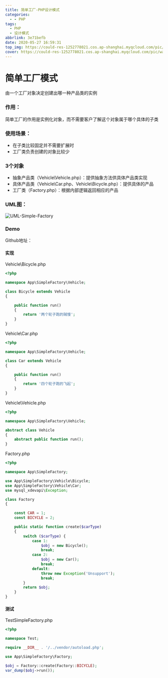 ```yaml
---
title: 简单工厂-PHP设计模式
categories:
  - - PHP
tags:
  - PHP
  - 设计模式
abbrlink: 3e71befb
date: 2020-05-27 16:59:31
top_img: https://could-res-1252778021.cos.ap-shanghai.myqcloud.com/pic/wallpaper/1618218943853.jpg
cover: https://could-res-1252778021.cos.ap-shanghai.myqcloud.com/pic/wallpaper/1618218943853.jpg
---
```






# 简单工厂模式

由一个工厂对象决定创建出哪一种产品类的实例



### 作用：

简单工厂的作用是实例化对象，而不需要客户了解这个对象属于哪个具体的子类



### 使用场景：

- 在子类比较固定并不需要扩展时
- 工厂类负责创建的对象比较少



### 3个对象

- 抽象产品类（Vehicle\Vehicle.php）：提供抽象方法供具体产品类实现
- 具体产品类（Vehicle\Car.php、Vehicle\Bicycle.php）：提供具体的产品
- 工厂类（Factory.php）：根据内部逻辑返回相应的产品



### UML图：

![UML-Simple-Factory](https://could-res-1252778021.cos.ap-shanghai.myqcloud.com/img/UML-Simple-Factory.png)



### Demo

Github地址：

#### 实现

Vehicle\Bicycle.php

```php
<?php

namespace App\SimpleFactory\Vehicle;

class Bicycle extends Vehicle
{

    public function run()
    {
        return '两个轮子跑的贼慢';
    }
}
```

Vehicle\Car.php

```php
<?php

namespace App\SimpleFactory\Vehicle;

class Car extends Vehicle
{

    public function run()
    {
        return '四个轮子跑的飞起';
    }
}
```

Vehicle\Vehicle.php

```php
<?php

namespace App\SimpleFactory\Vehicle;

abstract class Vehicle
{
    abstract public function run();
}
```

Factory.php

```php
<?php

namespace App\SimpleFactory;

use App\SimpleFactory\Vehicle\Bicycle;
use App\SimpleFactory\Vehicle\Car;
use mysql_xdevapi\Exception;

class Factory
{

    const CAR = 1;
    const BICYCLE = 2;

    public static function create($carType)
    {
        switch ($carType) {
            case 1:
                $obj = new Bicycle();
                break;
            case 2:
                $obj = new Car();
                break;
            default:
                throw new Exception('Unsupport');
                break;
        }
        return $obj;
    }
}
```



#### 测试

TestSimpleFactory.php

```php
<?php

namespace Test;

require __DIR__ . '/../vendor/autoload.php';

use App\SimpleFactory\Factory;

$obj = Factory::create(Factory::BICYCLE);
var_dump($obj->run());
```













